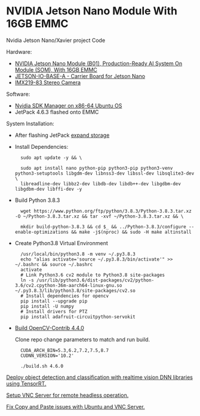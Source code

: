 # NVIDIA Jetson Nano Module With 16GB EMMC

Nvidia Jetson Nano/Xavier project Code

Hardware:
- [NVIDIA Jetson Nano Module (B01), Production-Ready AI System On Module (SOM), With 16GB EMMC](https://www.waveshare.com/jetson-nano-module.htm)
- [JETSON-IO-BASE-A - Carrier Board for Jetson Nano](https://www.waveshare.com/wiki/JETSON-NANO-DEV-KIT)
- [IMX219-83 Stereo Camera](https://www.waveshare.com/imx219-83-Stereo-camera.htm)

Software:
- [Nvidia SDK Manager on x86-64 Ubuntu OS](https://docs.nvidia.com/sdk-manager/install-with-sdkm-jetson/index.html)
- JetPack 4.6.3 flashed onto EMMC

System Installation:

- After flashing JetPack [expand storage](https://www.waveshare.com/wiki/JETSON-NANO-DEV-KIT#Boot_USB_Flash_Drive_.28copy_eMMC_on_the_system.29)

- Install Dependencies:

        sudo apt update -y && \

        sudo apt install nano python-pip python3-pip python3-venv python3-setuptools libgdm-dev libnss3-dev libssl-dev libsqlite3-dev \
        libreadline-dev libbz2-dev libdb-dev libdb++-dev libgdbm-dev libgdbm-dev libffi-dev -y

- Build Python 3.8.3

        wget https://www.python.org/ftp/python/3.8.3/Python-3.8.3.tar.xz -O ~/Python-3.8.3.tar.xz && tar -xvf ~/Python-3.8.3.tar.xz && \

        mkdir build-python-3.8.3 && cd $_ && ../Python-3.8.3/configure --enable-optimizations && make -j$(nproc) && sudo -H make altinstall

- Create Python3.8 Virtual Environment

        /usr/local/bin/python3.8 -m venv ~/.py3.8.3
        echo "alias activate='source ~/.py3.8.3/bin/activate'" >> ~/.bashrc && source ~/.bashrc
        activate
        # Link Python3.6 cv2 module to Python3.8 site-packages
        ln -s /usr/lib/python3.6/dist-packages/cv2/python-3.6/cv2.cpython-36m-aarch64-linux-gnu.so ~/.py3.8.3/lib/python3.8/site-packages/cv2.so
        # Install dependencies for opencv
        pip install --upgrade pip
        pip install -U numpy 
        # Install drivers for PTZ
        pip install adafruit-circuitpython-servokit

- [Build OpenCV-Contrib 4.4.0](https://github.com/mdegans/nano_build_opencv)
    
    Clone repo change parameters to match and run build.

        CUDA_ARCH_BIN=5.3,6.2,7.2,7.5,8.7
        CUDNN_VERSION='10.2'

        ./build.sh 4.6.0
        

[Deploy object detection and classification with realtime vision DNN libraries using TensorRT. ](https://github.com/dusty-nv/jetson-inference)

[Setup VNC Server for remote headless operation.](https://computingforgeeks.com/how-to-install-vnc-server-on-ubuntu/)

[Fix Copy and Paste issues with Ubuntu and VNC Server.](https://superuser.com/questions/1081489/how-to-enable-text-copy-and-paste-for-vnc)


